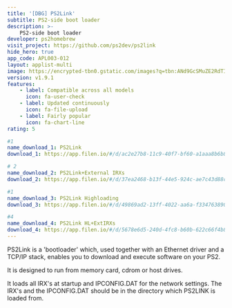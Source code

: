 ```yaml
---
title: '[DBG] PS2Link'
subtitle: PS2-side boot loader
description: >-
    PS2-side boot loader
developer: ps2homebrew
visit_project: https://github.com/ps2dev/ps2link
hide_hero: true
app_code: APL003-012
layout: applist-multi
image: https://encrypted-tbn0.gstatic.com/images?q=tbn:ANd9GcSMuZE2RdTI1SUgQe-THdtXh2OjbdxH1RtifA&s
version: v1.9.1
features:
    - label: Compatible across all models
      icon: fa-user-check
    - label: Updated continuously
      icon: fa-file-upload
    - label: Fairly popular
      icon: fa-chart-line
rating: 5

#1
name_download_1: PS2Link
download_1: https://app.filen.io/#/d/ac2e27b8-11c9-40f7-bf60-a1aaa8b6b8c8#F2F7KGsXLDfNbWk9t2TdhfKRAtLhu5fK

# 2
name_download_2: PS2Link+External IRXs
download_2: https://app.filen.io/#/d/37ea2468-b13f-44e5-924c-ae7c43d88c00#KNUYWwbhMMRcjgvw1iwq6FRaZbfdLm2U

#1
name_download_3: PS2Link Highloading
download_3: https://app.filen.io/#/d/49869ad2-13ff-4022-aa6a-f3347638906c#eqIG3PtUiFy4gAlg7NDaTEMFvMrZ4cpP

#4
name_download_4: PS2Link HL+ExtIRXs
download_4: https://app.filen.io/#/d/5678e6d5-240d-4fc8-b60b-622c66f4b8da#JqgbazD2PsEYcUjpPugRvX3IAFIEng6v
---
```


PS2Link is a 'bootloader' which, used together with an Ethernet driver and a TCP/IP stack, enables you to download and execute software on your PS2.

It is designed to run from memory card, cdrom or host drives.

It loads all IRX's at startup and IPCONFIG.DAT for the network settings. The IRX's and the IPCONFIG.DAT should be in the directory which PS2LINK is loaded from.
